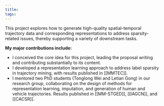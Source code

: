 ```yaml
---
title: 
tags:
---
```

This project explores how to generate high-quality spatial-temporal trajectory data and corresponding representations to address sparsity-related issues, thereby supporting a variety of downstream tasks.

**My major contributions include:**

- I conceived the core idea for this project, leading the proposal writing and contributing substantially to its content.
- I developed a representation learning approach to address label sparsity in trajectory mining, with results published in [[MMTEC]]. 
- I mentored two PhD students (Tonglong Wei and Letian Gong) in our research group, collaborating on the design of methods for representation learning, imputation, and generation of human and vehicle trajectories. Results published in [[MM-STGED]], [[IAGCN]], and [[CACSR]].